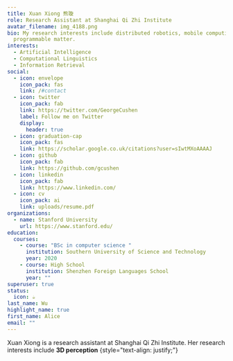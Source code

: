 ```yaml
---
title: Xuan Xiong 熊璇
role: Research Assistant at Shanghai Qi Zhi Institute
avatar_filename: img_4188.png
bio: My research interests include distributed robotics, mobile computing and
  programmable matter.
interests:
  - Artificial Intelligence
  - Computational Linguistics
  - Information Retrieval
social:
  - icon: envelope
    icon_pack: fas
    link: /#contact
  - icon: twitter
    icon_pack: fab
    link: https://twitter.com/GeorgeCushen
    label: Follow me on Twitter
    display:
      header: true
  - icon: graduation-cap
    icon_pack: fas
    link: https://scholar.google.co.uk/citations?user=sIwtMXoAAAAJ
  - icon: github
    icon_pack: fab
    link: https://github.com/gcushen
  - icon: linkedin
    icon_pack: fab
    link: https://www.linkedin.com/
  - icon: cv
    icon_pack: ai
    link: uploads/resume.pdf
organizations:
  - name: Stanford University
    url: https://www.stanford.edu/
education:
  courses:
    - course: "BSc in computer science "
      institution: Southern University of Science and Technology
      year: 2020
    - course: High School
      institution: Shenzhen Foreign Languages School
      year: ""
superuser: true
status:
  icon: ☕️
last_name: Wu
highlight_name: true
first_name: Alice
email: ""
---
```

Xuan﻿ Xiong is a research assistant at Shanghai Qi Zhi Institute. Her research interests include **3D perception** 
{style="text-align: justify;"}